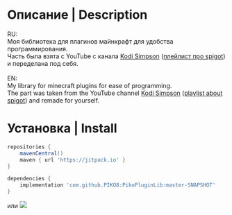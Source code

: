 # Описание |  Description

RU: <br>
Моя библиотека для плагинов майнкрафт для удобства программирования.<br>
Часть была взята с YouTube с канала [Kodi Simpson](https://www.youtube.com/@KodySimpson) ([плейлист про spigot](https://www.youtube.com/playlist?list=PLfu_Bpi_zcDNEKmR82hnbv9UxQ16nUBF7)) и переделана под  себя.<br>
<br>EN:<br>
My library for minecraft plugins for ease of programming.<br>
The part was taken from the YouTube channel [Kodi Simpson](https://www.youtube.com/@KodySimpson) ([playlist about spigot](https://www.youtube.com/playlist?list=PLfu_Bpi_zcDNEKmR82hnbv9UxQ16nUBF7)) and remade for yourself.<br>


# Установка | Install
```groovy
repositories {
    mavenCentral()
    maven { url 'https://jitpack.io' }
}

dependencies {
    implementation 'com.github.PIKO8:PikoPluginLib:master-SNAPSHOT'
}
```
или [![](https://jitpack.io/v/PIKO8/PikoPluginLib.svg)](https://jitpack.io/#PIKO8/PikoPluginLib)
